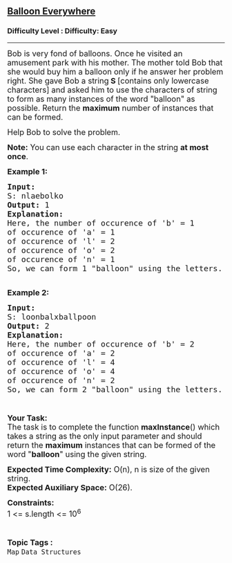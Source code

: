 <h2><a href="https://www.geeksforgeeks.org/problems/balloon-everywhere--170646/1">Balloon Everywhere</a></h2><h3>Difficulty Level : Difficulty: Easy</h3><hr><div class="problems_problem_content__Xm_eO"><p><span style="font-size: 18px;">Bob is very fond of balloons. Once he visited an amusement park with his mother. The mother told Bob that she would buy him a balloon only if he answer her problem right. She gave Bob a string<strong>&nbsp;S </strong>[contains only lowercase characters]&nbsp;and asked him to use the characters of string to form&nbsp;as many instances of the word "balloon" as possible. Return the <strong>maximum</strong> number of instances that can be formed.</span></p>
<p><span style="font-size: 18px;">Help Bob to solve the problem.</span></p>
<p><span style="font-size: 18px;"><strong>Note:</strong>&nbsp;You can use each character in the string&nbsp;<strong>at most once</strong>. </span></p>
<p><span style="font-size: 18px;"><strong>Example 1:</strong></span></p>
<pre><span style="font-size: 18px;"><strong>Input:
</strong>S: nlaebolko
<strong>Output: </strong>1
<strong>Explanation:</strong>
Here, the number of occurence of 'b' = 1
of occurence of 'a' = 1
of occurence of 'l' = 2
of occurence of 'o' = 2
of occurence of 'n' = 1
So, we can form 1 "balloon" using the letters.
 </span>
</pre>
<p><span style="font-size: 18px;"><strong>Example 2:&nbsp;</strong></span></p>
<pre><span style="font-size: 18px;"><strong>Input:
</strong>S: loonbalxballpoon
<strong>Output: </strong>2
<strong>Explanation:</strong>
Here, the number of occurence of 'b' = 2
of occurence of 'a' = 2
of occurence of 'l' = 4
of occurence of 'o' = 4
of occurence of 'n' = 2
So, we can form 2 "balloon" using the letters.</span>
</pre>
<p>&nbsp;</p>
<p><span style="font-size: 18px;"><strong>Your Task:</strong><br>The task is to complete the function <strong>maxInstance</strong>() which takes a string as the only input parameter and should return the <strong>maximum</strong> instances that can be formed of the word "<strong>balloon</strong>" using the&nbsp;given string.</span></p>
<p><span style="font-size: 18px;"><strong>Expected Time Complexity:</strong>&nbsp;O(n), n is size of the given string.<br><strong>Expected Auxiliary Space:</strong>&nbsp;O(26).</span></p>
<p><span style="font-size: 18px;"><strong>Constraints:</strong><br>1 &lt;= s.length &lt;= 10<sup>6</sup></span></p></div><br><p><span style=font-size:18px><strong>Topic Tags : </strong><br><code>Map</code>&nbsp;<code>Data Structures</code>&nbsp;